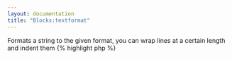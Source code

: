 ```yaml
---
layout: documentation
title: "Blocks:textformat"
---
```


Formats a string to the given format, you can wrap lines at a certain length and indent them
{% highlight php %}
<?php
textformat([ int $wrap = 80, [ string $wrap_char = "\r\n", [ string $wrap_cut = false, [ int $indent = 0, [ string $indent_char = " ", [ int $indent_first = 0, [ string $style = "", [ string $assign = "" ]]]]]]]]) 
{% endhighlight %}

* **wrap**: maximum line length
* **wrap_char**: the character(s) to use to break the line
* **wrap_cut**: if true, the words that are longer than $wrap are cut instead of overflowing
* **indent**: amount of $indent_char to insert before every line
* **indent_char**: character(s) to insert before every line
* **indent_first**: amount of additional `$indent_char` to insert before the first line of each paragraphs
* **style**: some predefined formatting styles that set up every required variables, can be **email** or **html**
* **assign**: if set, the formatted text is assigned to that variable instead of being output


##Example
{% highlight smarty %}
{textformat 10}here is some text that should wrap{/textformat}
 
{textformat 10 wrap_cut=true}and this one should cut words that go beyoooooooond 10 chars{/textformat}
{% endhighlight %}

##Output
{% highlight text %}
here is
some text
that
should
wrap

and this
one should
cut words
that go
beyooooooo
ond 10
chars
{% endhighlight %}